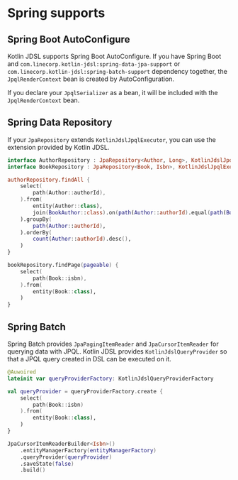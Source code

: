 # Spring supports

## Spring Boot AutoConfigure

Kotlin JDSL supports Spring Boot AutoConfigure.
If you have Spring Boot and `com.linecorp.kotlin-jdsl:spring-data-jpa-support` or `com.linecorp.kotlin-jdsl:spring-batch-support` dependency together, the `JpqlRenderContext` bean is created by AutoConfiguration.

If you declare your `JpqlSerializer` as a bean, it will be included with the `JpqlRenderContext` bean.

## Spring Data Repository

If your `JpaRepository` extends `KotlinJdslJpqlExecutor`, you can use the extension provided by Kotlin JDSL.

```kotlin
interface AuthorRepository : JpaRepository<Author, Long>, KotlinJdslJpqlExecutor
interface BookRepository : JpaRepository<Book, Isbn>, KotlinJdslJpqlExecutor

authorRepository.findAll {
    select(
        path(Author::authorId),
    ).from(
        entity(Author::class),
        join(BookAuthor::class).on(path(Author::authorId).equal(path(BookAuthor::authorId))),
    ).groupBy(
        path(Author::authorId),
    ).orderBy(
        count(Author::authorId).desc(),
    )
}

bookRepository.findPage(pageable) {
    select(
        path(Book::isbn),
    ).from(
        entity(Book::class),
    )
}
```

## Spring Batch

Spring Batch provides `JpaPagingItemReader` and `JpaCursorItemReader` for querying data with JPQL.
Kotlin JDSL provides `KotlinJdslQueryProvider` so that a JPQL query created in DSL can be executed on it.

```kotlin
@Auwoired
lateinit var queryProviderFactory: KotlinJdslQueryProviderFactory

val queryProvider = queryProviderFactory.create {
    select(
        path(Book::isbn)
    ).from(
        entity(Book::class),
    )
}

JpaCursorItemReaderBuilder<Isbn>()
    .entityManagerFactory(entityManagerFactory)
    .queryProvider(queryProvider)
    .saveState(false)
    .build()
```
